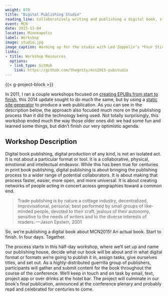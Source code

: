 ```yaml
---
weight: 870
title: "Digital Publishing Studio"
reading_line: Collaboratively writing and publishing a digital book, start to finish, in four days — or at least trying to
event: MCN
date: 2015-11-04
location: Minneapolis
label: Workshop 
image: studio.jpg
image_caption: Warming up for the studio with Led Zeppelin’s *Four Sticks*.
links:
- title: Workshop Resources
  options:
  - link_type: GitHub
    link: https://github.com/thegetty/mcn2015-pubstudio
---
```


{{< g-project-block >}}

In 2011, I ran a couple workshops focused on [creating EPUBs from start to finish](/ebooks-for-museums/), this 2014 update sought to do much the same, but by using a [static site generator](https://www.smashingmagazine.com/2015/11/modern-static-website-generators-next-big-thing/) to produce a web publication. As you can see in the description below, the approach also focused much more on the publishing process than it did the technology being used. Not totally surprisingly, this workshop ended much the way those older ones did: we had some fun and learned some things, but didn’t finish our very optimistic agenda.

## Workshop Description

Digital book publishing, digital production of any kind, is not an isolated act. It is not about a particular format or tool. It is a collaborative, physical, emotional and intellectual endeavor. While this has been true for centuries in print book publishing, digital publishing is about bringing the publishing process to a wider range of potential collaborators. It is about making that process faster, easier, more open, and more universal. It is about creating networks of people acting in concert across geographies toward a common end.

> Trade publishing is by nature a cottage industry, decentralized, improvisational, personal; best performed by small groups of like-minded people, devoted to their craft, jealous of their autonomy, sensitive to the needs of writers and to the diverse interests of readers. —Jason Epstein, 2001

So, we’re publishing a digital book about MCN2015! An actual book. Start to finish. In four days. Together.

The process starts in this half-day workshop, where we‘ll set up and name our publishing house, decide what our book will be about and in what digital format or formats we‘re going to publish it in, assign tasks, give ourselves titles, and set out. As a highly-distributed guerrilla group of publishers, participants will gather and submit content for the book throughout the course of the conference. We‘ll keep in touch and on task by email, text, project app or over drinks at the hotel bar. The project will culminate in our book‘s final publication, announced at the conference plenary and probably read and celebrated for centuries to come.